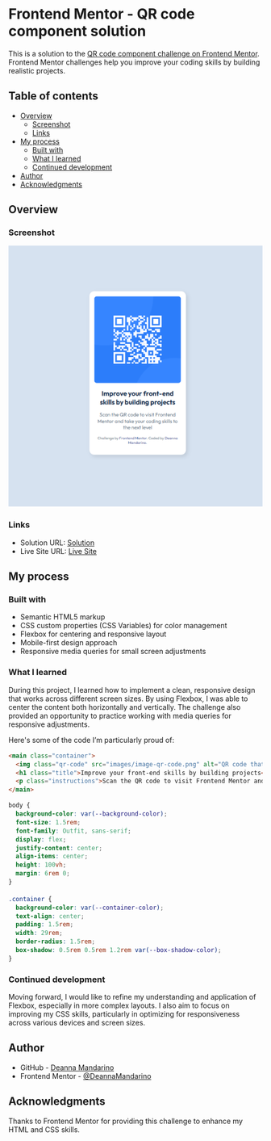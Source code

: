 # Frontend Mentor - QR code component solution

This is a solution to the [QR code component challenge on Frontend Mentor](https://www.frontendmentor.io/challenges/qr-code-component-iux_sIO_H). Frontend Mentor challenges help you improve your coding skills by building realistic projects. 

## Table of contents

- [Overview](#overview)
  - [Screenshot](#screenshot)
  - [Links](#links)
- [My process](#my-process)
  - [Built with](#built-with)
  - [What I learned](#what-i-learned)
  - [Continued development](#continued-development)
- [Author](#author)
- [Acknowledgments](#acknowledgments)

## Overview

### Screenshot

![QR Code Component Screenshot](/screenshot/qr-code-component-screenshot.png)

### Links

- Solution URL: [Solution](https://github.com/DeannaMandarino/qr-code-component-main)
- Live Site URL: [Live Site](https://deannamandarino.github.io/qr-code-component-main/)

## My process

### Built with

- Semantic HTML5 markup
- CSS custom properties (CSS Variables) for color management
- Flexbox for centering and responsive layout
- Mobile-first design approach
- Responsive media queries for small screen adjustments

### What I learned

During this project, I learned how to implement a clean, responsive design that works across different screen sizes. By using Flexbox, I was able to center the content both horizontally and vertically. The challenge also provided an opportunity to practice working with media queries for responsive adjustments.

Here's some of the code I’m particularly proud of:

```html
<main class="container">
  <img class="qr-code" src="images/image-qr-code.png" alt="QR code that links to Frontend Mentor">
  <h1 class="title">Improve your front-end skills by building projects</h1>
  <p class="instructions">Scan the QR code to visit Frontend Mentor and take your coding skills to the next level</p>
</main>
```
```css
body {
  background-color: var(--background-color);
  font-size: 1.5rem;
  font-family: Outfit, sans-serif;
  display: flex;
  justify-content: center;
  align-items: center;
  height: 100vh;
  margin: 6rem 0;
}

.container {
  background-color: var(--container-color);
  text-align: center;
  padding: 1.5rem;
  width: 29rem;
  border-radius: 1.5rem;
  box-shadow: 0.5rem 0.5rem 1.2rem var(--box-shadow-color);
}
```

### Continued development

Moving forward, I would like to refine my understanding and application of Flexbox, especially in more complex layouts. I also aim to focus on improving my CSS skills, particularly in optimizing for responsiveness across various devices and screen sizes.

## Author

- GitHub - [Deanna Mandarino](https://github.com/DeannaMandarino)
- Frontend Mentor - [@DeannaMandarino](https://www.frontendmentor.io/profile/DeannaMandarino)

## Acknowledgments

Thanks to Frontend Mentor for providing this challenge to enhance my HTML and CSS skills.